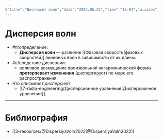 ```yaml
---
{"title":"Дисперсия волн","date":"2022.06.22","time":"15:04","aliases":[],"tags":["электродинамика","ммпэд"],"dg-publish":true,"permalink":"/7-radio-engineering/dispersiya-voln/","dgPassFrontmatter":true}
---
```



# Дисперсия волн

- #π/определение:
	- **Дисперсия волн** — различие [[Фазовая скорость\|фазовых скоростей]] линейных волн в зависимости от их длины.
- #π/следствие дисперсии:
	- волновое возмущение произвольной негармонической формы **претерпевает изменения** (диспергирует) по мере его распространения.
- *Что описывает дисперсию*?
	- [[7-radio-engineering/Дисперсионное уравнение\|Дисперсионное уравнение]].

---

# Библиография

- [[3-resources/@DispersiyaVoln2022\|@DispersiyaVoln2022]]
